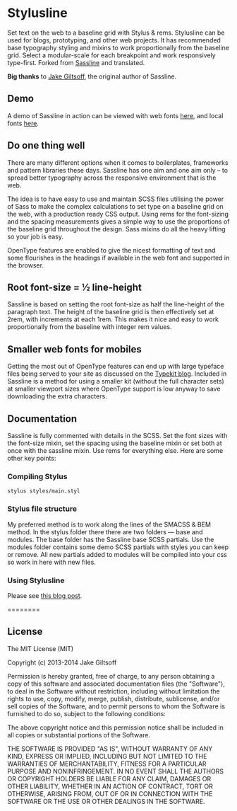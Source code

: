 # Stylusline

Set text on the web to a baseline grid with Stylus & rems. Stylusline can be used for blogs, prototyping, and other web projects. It has recommended base typography styling and mixins to work proportionally from the baseline grid. Select a modular-scale for each breakpoint and work responsively type-first. Forked from [Sassline](http://sassline.com) and translated.

**Big thanks** to [Jake Giltsoff](https://github.com/designbyjake), the original author of Sassline.

## Demo

A demo of Sassline in action can be viewed with web fonts [here](http://demo.sassline.com), and local fonts [here](http://demo.sassline.com/local-fonts).

## Do one thing well

There are many different options when it comes to boilerplates, frameworks and pattern libraries these days. Sassline has one aim and one aim only – to spread better typography across the responsive environment that is the web.

The idea is to have easy to use and maintain SCSS files utilising the power of Sass to make the complex calculations to set type on a baseline grid on the web, with a production ready CSS output. Using rems for the font-sizing and the spacing measurements gives a simple way to use the proportions of the baseline grid throughout the design. Sass mixins do all the heavy lifting so your job is easy.

OpenType features are enabled to give the nicest formatting of text and some flourishes in the headings if available in the web font and supported in the browser.

## Root font-size = ½ line-height

Sassline is based on setting the root font-size as half the line-height of the paragraph text. The height of the baseline grid is then effectively set at 2rem, with increments at each 1rem. This makes it nice and easy to work proportionally from the baseline with integer rem values.

## Smaller web fonts for mobiles

Getting the most out of OpenType features can end up with large typeface files being served to your site as discussed on the [Typekit blog](http://blog.typekit.com/2013/04/17/fallback-fonts-on-mobile-devices). Included in Sassline is a method for using a smaller kit (without the full character sets) at smaller viewport sizes where OpenType support is low anyway to save downloading the extra characters.

## Documentation

Sassline is fully commented with details in the SCSS. Set the font sizes with the font-size mixin, set the spacing using the baseline mixin or set both at once with the sassline mixin. Use rems for everything else. Here are some other key points:

### Compiling Stylus

`stylus styles/main.styl`

### Stylus file structure

My preferred method is to work along the lines of the SMACSS & BEM method. In the stylus folder there there are two folders — base and modules. The base folder has the Sassline base SCSS partials. Use the modules folder contains some demo SCSS partials with styles you can keep or remove. All new partials added to modules will be compiled into your css so work in here with new files. 

### Using Stylusline

Please see [this blog post](http://jakegiltsoff.co.uk/posts/sassline-v2-0).

========

## License

The MIT License (MIT)

Copyright (c) 2013-2014 Jake Giltsoff

Permission is hereby granted, free of charge, to any person obtaining a copy of this software and associated documentation files (the "Software"), to deal in the Software without restriction, including without limitation the rights to use, copy, modify, merge, publish, distribute, sublicense, and/or sell copies of the Software, and to permit persons to whom the Software is furnished to do so, subject to the following conditions:

The above copyright notice and this permission notice shall be included in all copies or substantial portions of the Software.

THE SOFTWARE IS PROVIDED "AS IS", WITHOUT WARRANTY OF ANY KIND, EXPRESS OR IMPLIED, INCLUDING BUT NOT LIMITED TO THE WARRANTIES OF MERCHANTABILITY, FITNESS FOR A PARTICULAR PURPOSE AND NONINFRINGEMENT. IN NO EVENT SHALL THE AUTHORS OR COPYRIGHT HOLDERS BE LIABLE FOR ANY CLAIM, DAMAGES OR OTHER LIABILITY, WHETHER IN AN ACTION OF CONTRACT, TORT OR OTHERWISE, ARISING FROM, OUT OF OR IN CONNECTION WITH THE SOFTWARE OR THE USE OR OTHER DEALINGS IN THE SOFTWARE.